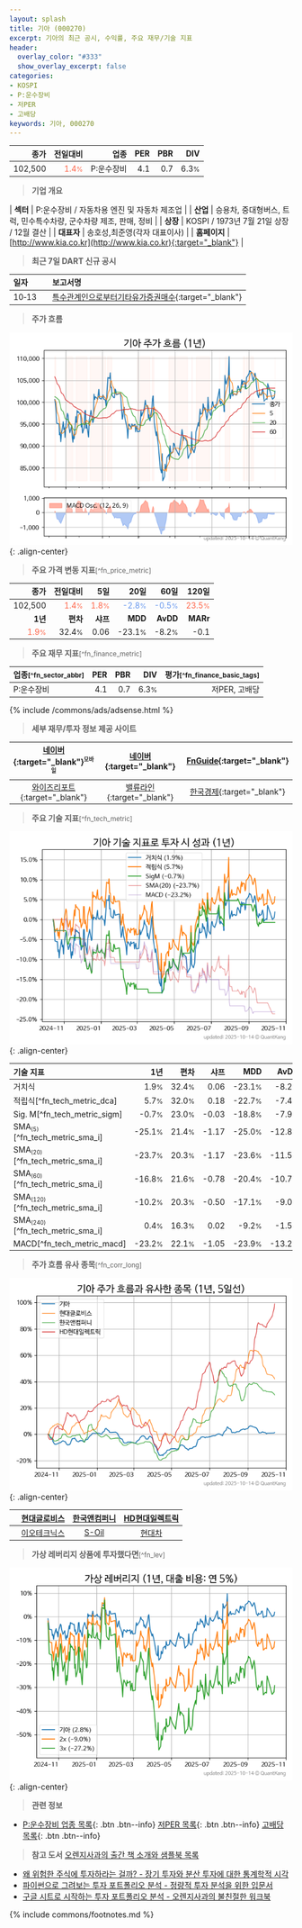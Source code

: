 ```yaml
---
layout: splash
title: 기아 (000270)
excerpt: 기아의 최근 공시, 수익률, 주요 재무/기술 지표
header:
  overlay_color: "#333"
  show_overlay_excerpt: false
categories:
- KOSPI
- P:운수장비
- 저PER
- 고배당
keywords: 기아, 000270
---
```


| **종가** | **전일대비** | **업종** | **PER** | **PBR** | **DIV** |
| -------: | -----------: | -------: | ------: | ------: | ------: |
| 102,500 | <span style="color: tomato">1.4<small>%</small></span> | P:운수장비 | 4.1 | 0.7 | 6.3<small>%</small> |

<!-- more -->


> **기업 개요**<a id="company"></a>

| <span style="white-space:nowrap;">**섹터**</span> | P:운수장비 / 자동차용 엔진 및 자동차 제조업 |
| <span style="white-space:nowrap;">**산업**</span> | 승용차, 중대형버스, 트럭, 민수특수차량, 군수차량 제조, 판매, 정비 |
| <span style="white-space:nowrap;">**상장**</span> | KOSPI / 1973년 7월 21일 상장 / 12월 결산 |
| <span style="white-space:nowrap;">**대표자**</span> | 송호성,최준영(각자 대표이사) |
| <span style="white-space:nowrap;">**홈페이지**</span> | [http://www.kia.co.kr](http://www.kia.co.kr){:target="_blank"} |


> **최근 7일 DART 신규 공시**<a id="dart"></a>

| **일자** |      | **보고서명** |
| :------- | :--- | :----------- |
| 10&#x2011;13 | | [특수관계인으로부터기타유가증권매수](https://dart.fss.or.kr/dsaf001/main.do?rcpNo=20251013000340){:target="_blank"} |


> **주가 흐름**<a id="price"></a>

![000270](/stock/images/000270.png){: .align-center}


> **주요 가격 변동 지표**<small>[^fn_price_metric]</small>

| **종가** | **전일대비** | **5일** | **20일** | **60일** | **120일** |
| -------: | -----------: | ------: | -------: | -------: | --------: |
| 102,500 | <span style="color: tomato">1.4<small>%</small></span> | <span style="color: tomato">1.8<small>%</small></span> | <span style="color: cornflowerblue">-2.8<small>%</small></span> | <span style="color: cornflowerblue">-0.5<small>%</small></span> | <span style="color: tomato">23.5<small>%</small></span> |
| **1년** | **편차** | **샤프** | **MDD** | **AvDD** | **MARr** |
| <span style="color: tomato">1.9<small>%</small></span> | 32.4<small>%</small> | 0.06 | -23.1<small>%</small> | -8.2<small>%</small> | -0.1 |


> **주요 재무 지표**<small>[^fn_finance_metric]</small>

| **업종**<small>[^fn_sector_abbr]</small> | **PER** | **PBR** | **DIV** | **평가**<small>[^fn_finance_basic_tags]</small> |
| :--------------------------------------- | ------: | ------: | ------: | ----------------------------------------------: |
| P:운수장비 | 4.1 | 0.7 | 6.3<small>%</small> | 저PER, 고배당 |



{% include /commons/ads/adsense.html %}

> **세부 재무/투자 정보 제공 사이트**

| [네이버](https://m.stock.naver.com/domestic/stock/000270/finance/summary){:target="_blank"}<sup><small>모바일</small></sup> | [네이버](https://finance.naver.com/item/coinfo.naver?code=000270){:target="_blank"} | [FnGuide](https://comp.fnguide.com/SVO2/ASP/SVD_Invest.asp?gicode=A000270&MenuYn=Y){:target="_blank"} |
| :---: | :---: | :---: |
| [와이즈리포트](https://comp.wisereport.co.kr/company/c1040001.aspx?cmp_cd=000270){:target="_blank"} | [밸류라인](https://www.valueline.co.kr/finance/summary/000270){:target="_blank"} | [한국경제](https://markets.hankyung.com/stock/000270/financial-summary){:target="_blank"} |


> **주요 기술 지표**<small>[^fn_tech_metric]</small>


![000270](/stock/images/000270_tech.png){: .align-center}

| **기술 지표** | **1년** | **편차** | **샤프** | **MDD** | **AvDD** |
| :------------ | ------: | -----------: | -------: | ------: | -------: |
| 거치식 | 1.9<small>%</small> | 32.4<small>%</small> | 0.06 | -23.1<small>%</small> | -8.2<small>%</small> |
| 적립식[^fn_tech_metric_dca] | 5.7<small>%</small> | 32.0<small>%</small> | 0.18 | -22.7<small>%</small> | -7.4<small>%</small> |
| Sig. M[^fn_tech_metric_sigm] | -0.7<small>%</small> | 23.0<small>%</small> | -0.03 | -18.8<small>%</small> | -7.9<small>%</small> |
| SMA<small><sub>(5)</sub></small>[^fn_tech_metric_sma_i] | -25.1<small>%</small> | 21.4<small>%</small> | -1.17 | -25.0<small>%</small> | -12.8<small>%</small> |
| SMA<small><sub>(20)</sub></small>[^fn_tech_metric_sma_i] | -23.7<small>%</small> | 20.3<small>%</small> | -1.17 | -23.6<small>%</small> | -11.5<small>%</small> |
| SMA<small><sub>(60)</sub></small>[^fn_tech_metric_sma_i] | -16.8<small>%</small> | 21.6<small>%</small> | -0.78 | -20.4<small>%</small> | -10.7<small>%</small> |
| SMA<small><sub>(120)</sub></small>[^fn_tech_metric_sma_i] | -10.2<small>%</small> | 20.3<small>%</small> | -0.50 | -17.1<small>%</small> | -9.0<small>%</small> |
| SMA<small><sub>(240)</sub></small>[^fn_tech_metric_sma_i] | 0.4<small>%</small> | 16.3<small>%</small> | 0.02 | -9.2<small>%</small> | -1.5<small>%</small> |
| MACD[^fn_tech_metric_macd] | -23.2<small>%</small> | 22.1<small>%</small> | -1.05 | -23.9<small>%</small> | -13.2<small>%</small> |


> **주가 흐름 유사 종목**<a id="corr"></a><small>[^fn_corr_long]</small>

![000270](/stock/images/000270_corr.png){: .align-center}

|       | [현대글로비스](/086280/) | [한국앤컴퍼니](/000240/) | [HD현대일렉트릭](/267260/) |
| :---: | :------------------------------------: | :------------------------------------: | :------------------------------------: |
|       | [이오테크닉스](/039030/) | [S-Oil](/010950/) | [현대차](/005380/) |


> **가상 레버리지 상품에 투자했다면**<a id="2x"></a><small>[^fn_lev]</small>

![000270](/stock/images/000270_2x.png){: .align-center}


> **관련 정보**

- [P:운수장비 업종 목록](/stats/sector/kospi_업종_운수장비_종목/){: .btn .btn--info} [저PER 목록](/fn/fn_low_per/){: .btn .btn--info} [고배당 목록](/fn/fn_high_div/){: .btn .btn--info}

> **참고 도서** [오렌지사과의 출간 책 소개와 샘플북 목록](https://kongdori.tistory.com/691)

- [왜 위험한 주식에 투자하라는 걸까? - 장기 투자와 분산 투자에 대한 통계학적 시각](https://kongdori.tistory.com/421)
- [파이썬으로 그려보는 투자 포트폴리오 분석  - 정량적 투자 분석을 위한 입문서](https://kongdori.tistory.com/643)
- [구글 시트로 시작하는 투자 포트폴리오 분석 - 오렌지사과의 불친절한 워크북](https://kongdori.tistory.com/449)


{% include commons/footnotes.md %}